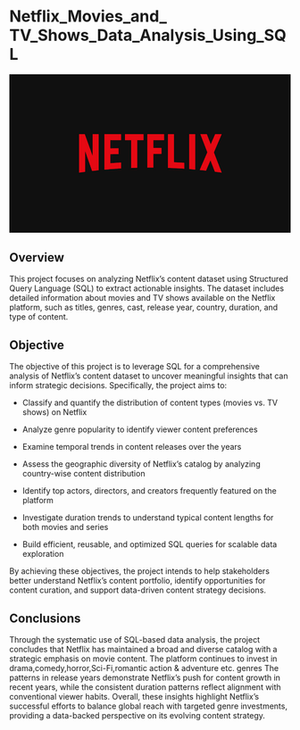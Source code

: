 # Netflix_Movies_and_ TV_Shows_Data_Analysis_Using_SQL
![Netflix_Logo](https://github.com/Manishkannoujiya/Netflix_SQL_Project/blob/main/BrandAssets_Logos_01-Wordmark.jpg)
## Overview
This project focuses on analyzing Netflix’s content dataset using Structured Query Language (SQL) to extract actionable insights. The dataset includes detailed information about movies and TV shows available on the Netflix platform, such as titles, genres, cast, release year, country, duration, and type of content.

## Objective 
The objective of this project is to leverage SQL for a comprehensive analysis of Netflix’s content dataset to uncover meaningful insights that can inform strategic decisions. Specifically, the project aims to:

* Classify and quantify the distribution of content types (movies vs. TV shows) on Netflix

* Analyze genre popularity to identify viewer content preferences

* Examine temporal trends in content releases over the years

* Assess the geographic diversity of Netflix’s catalog by analyzing country-wise content distribution

* Identify top actors, directors, and creators frequently featured on the platform

* Investigate duration trends to understand typical content lengths for both movies and series

* Build efficient, reusable, and optimized SQL queries for scalable data exploration

By achieving these objectives, the project intends to help stakeholders better understand Netflix’s content portfolio, identify opportunities for content curation, and support data-driven content strategy decisions.

## Conclusions
Through the systematic use of SQL-based data analysis, the project concludes that Netflix has maintained a broad and diverse catalog with a strategic emphasis on movie content. The platform continues to invest in drama,comedy,horror,Sci-Fi,romantic action & adventure etc. genres
The patterns in release years demonstrate Netflix’s push for content growth in recent years, while the consistent duration patterns reflect alignment with conventional viewer habits. Overall, these insights highlight Netflix’s successful efforts to balance global reach with targeted genre investments, providing a data-backed perspective on its evolving content strategy.



